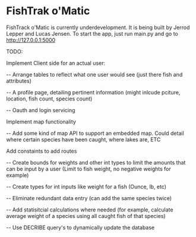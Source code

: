 # FishTrak o'Matic
FishTrack o'Matic is currently underdevelopment. It is being built by Jerrod Lepper and Lucas Jensen.
To start the app, just run main.py and go to http://127.0.0.1:5000


TODO:

Implement Client side for an actual user:

-- Arrange tables to reflect what one user would see (just there fish and attributes)

-- A profile page, detailing pertinent information (might inlcude pciture, location, fish count, species count)

-- Oauth and login servicing 

Implement map functionality

-- Add some kind of map API to support an embedded map. Could detail where certain species have been caught, where lakes are, ETC

Add constaints to add routes

-- Create bounds for weights and other int types to limit the amounts that can be input by a user (Limit to fish weight, no negative weights for example)

-- Create types for int inputs like weight for a fish (Ounce, lb, etc)

-- Eliminate redundant data entry (can add the same species twice)

-- Add statisitcial calculations where needed (for example, calculate average weight of a species using all caught fish of that species)

-- Use DECRIBE query's to dynamically update the database 
